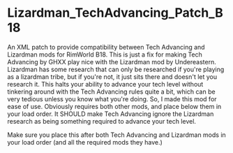 # Lizardman_TechAdvancing_Patch_B18
An XML patch to provide compatibility between Tech Advancing and Lizardman mods for RimWorld B18. 
This is just a fix for making Tech Advancing by GHXX play nice with the Lizardman mod by Undereastern. Lizardman has some research that can only be researched if you're playing as a lizardman tribe, but if you're not, it just sits there and doesn't let you research it. This halts your ability to advance your tech level without tinkering around with the Tech Advancing rules quite a bit, which can be very tedious unless you know what you're doing. So, I made this mod for ease of use. Obviously requires both other mods, and place below them in your load order. It SHOULD make Tech Advancing ignore the Lizardman research as being something required to advance your tech level.

Make sure you place this after both Tech Advancing and Lizardman mods in your load order (and all the required mods they have.)
